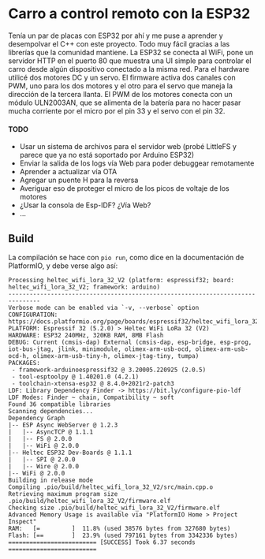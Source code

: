 # Carro a control remoto con la ESP32

Tenía un par de placas con ESP32 por ahí y me puse a aprender y desempolvar el C++ con este proyecto. Todo muy fácil gracias a las librerías que la comunidad mantiene. La ESP32 se conecta al WiFi, pone un servidor HTTP en el puerto 80 que muestra una UI simple para controlar el carro desde algún dispositivo conectado a la misma red. Para el hardware utilicé dos motores DC y un servo. El firmware activa dos canales con PWM, uno para los dos motores y el otro para el servo que maneja la dirección de la tercera llanta. El PWM de los motores conecta con un módulo ULN2003AN, que se alimenta de la batería para no hacer pasar mucha corriente por el micro por el pin 33 y el servo con el pin 32.

#### TODO
* Usar un sistema de archivos para el servidor web (probé LittleFS y parece que ya no está soportado por Arduino ESP32)
* Enviar la salida de los logs vía Web para poder debuggear remotamente
* Aprender a actualizar vía OTA
* Agregar un puente H para la reversa
* Averiguar eso de proteger el micro de los picos de voltaje de los motores
* ¿Usar la consola de Esp-IDF? ¿Vía Web?
* ...

## Build

La compilación se hace con `pio run`, como dice en la documentación de PlatformIO, y debe verse algo así:

```
Processing heltec_wifi_lora_32_V2 (platform: espressif32; board: heltec_wifi_lora_32_V2; framework: arduino)
-------------------------------------------------------------------------------
Verbose mode can be enabled via `-v, --verbose` option
CONFIGURATION: https://docs.platformio.org/page/boards/espressif32/heltec_wifi_lora_32_V2.html
PLATFORM: Espressif 32 (5.2.0) > Heltec WiFi LoRa 32 (V2)
HARDWARE: ESP32 240MHz, 320KB RAM, 8MB Flash
DEBUG: Current (cmsis-dap) External (cmsis-dap, esp-bridge, esp-prog, iot-bus-jtag, jlink, minimodule, olimex-arm-usb-ocd, olimex-arm-usb-ocd-h, olimex-arm-usb-tiny-h, olimex-jtag-tiny, tumpa)
PACKAGES:
 - framework-arduinoespressif32 @ 3.20005.220925 (2.0.5)
 - tool-esptoolpy @ 1.40201.0 (4.2.1)
 - toolchain-xtensa-esp32 @ 8.4.0+2021r2-patch3
LDF: Library Dependency Finder -> https://bit.ly/configure-pio-ldf
LDF Modes: Finder ~ chain, Compatibility ~ soft
Found 36 compatible libraries
Scanning dependencies...
Dependency Graph
|-- ESP Async WebServer @ 1.2.3
|   |-- AsyncTCP @ 1.1.1
|   |-- FS @ 2.0.0
|   |-- WiFi @ 2.0.0
|-- Heltec ESP32 Dev-Boards @ 1.1.1
|   |-- SPI @ 2.0.0
|   |-- Wire @ 2.0.0
|-- WiFi @ 2.0.0
Building in release mode
Compiling .pio/build/heltec_wifi_lora_32_V2/src/main.cpp.o
Retrieving maximum program size .pio/build/heltec_wifi_lora_32_V2/firmware.elf
Checking size .pio/build/heltec_wifi_lora_32_V2/firmware.elf
Advanced Memory Usage is available via "PlatformIO Home > Project Inspect"
RAM:   [=         ]  11.8% (used 38576 bytes from 327680 bytes)
Flash: [==        ]  23.9% (used 797161 bytes from 3342336 bytes)
========================= [SUCCESS] Took 6.37 seconds =========================
```

